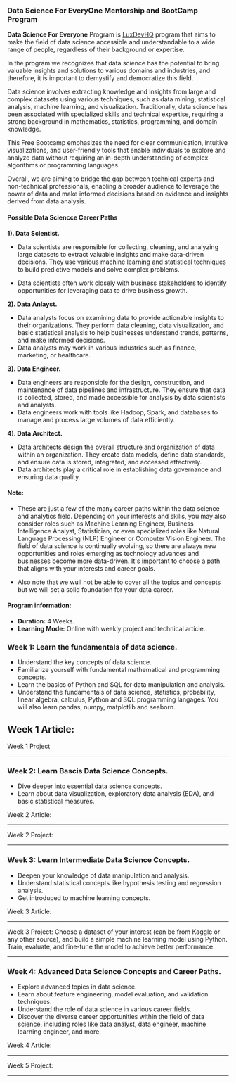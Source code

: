 ### **Data Science For EveryOne Mentorship and BootCamp Program** 

**Data Science For Everyone** Program is [LuxDevHQ](https://twitter.com/LuxDevHQ) program that aims to make the field of data science accessible and understandable to a wide range of people, regardless of their background or expertise.

In the program we recognizes that data science has the potential to bring valuable insights and solutions to various domains and industries, and therefore, it is important to demystify and democratize this field. 

Data science involves extracting knowledge and insights from large and complex datasets using various techniques, such as data mining, statistical analysis, machine learning, and visualization. Traditionally, data science has been associated with specialized skills and technical expertise, requiring a strong background in mathematics, statistics, programming, and domain knowledge.

This Free Bootcamp emphasizes the need for clear communication, intuitive visualizations, and user-friendly tools that enable individuals to explore and analyze data without requiring an in-depth understanding of complex algorithms or programming languages. 

Overall,  we are aiming to bridge the gap between technical experts and non-technical professionals, enabling a broader audience to leverage the power of data and make informed decisions based on evidence and insights derived from data analysis. 


#### **Possible Data Sciencce Career Paths**

**1). Data Scientist.**
- Data scientists are responsible for collecting, cleaning, and analyzing large datasets to extract valuable insights and make data-driven decisions. They use various machine learning and statistical techniques to build predictive models and solve complex problems.
  
- Data scientists often work closely with business stakeholders to identify opportunities for leveraging data to drive business growth.

**2). Data Anlayst.**
- Data analysts focus on examining data to provide actionable insights to their organizations. They perform data cleaning, data visualization, and basic statistical analysis to help businesses understand trends, patterns, and make informed decisions.
- Data analysts may work in various industries such as finance, marketing, or healthcare.

**3). Data Engineer.** 
- Data engineers are responsible for the design, construction, and maintenance of data pipelines and infrastructure. They ensure that data is collected, stored, and made accessible for analysis by data scientists and analysts.
- Data engineers work with tools like Hadoop, Spark, and databases to manage and process large volumes of data efficiently.

**4). Data Architect.**
- Data architects design the overall structure and organization of data within an organization. They create data models, define data standards, and ensure data is stored, integrated, and accessed effectively.
- Data architects play a critical role in establishing data governance and ensuring data quality.
  
#### **Note:**
- These are just a few of the many career paths within the data science and analytics field. Depending on your interests and skills, you may also consider roles such as Machine Learning Engineer, Business Intelligence Analyst, Statistician, or even specialized roles like Natural Language Processing (NLP) Engineer or Computer Vision Engineer. The field of data science is continually evolving, so there are always new opportunities and roles emerging as technology advances and businesses become more data-driven. It's important to choose a path that aligns with your interests and career goals.
  
- Also note that we wull not be able to cover all the topics and concepts but we will set a solid foundation for your data career. 

#### **Program information:**

- **Duration:** 4 Weeks.
- **Learning Mode:** Online with weekly project and technical article.
  
### **Week 1: Learn the fundamentals of data science.**

- Understand the key concepts of data science.
- Familiarize yourself with fundamental mathematical and programming concepts.
- Learn the basics of Python and SQL for data manipulation and analysis.
- Understand the fundamentals of data science,  statistics, probability, linear algebra, calculus, Python and SQL  programming langages. You will also learn pandas, numpy, matplotlib and seaborn.

Week 1 Article:
--- 

Week 1 Project

--- 

### **Week 2: Learn Bascis Data Science Concepts.**
- Dive deeper into essential data science concepts.
- Learn about data visualization, exploratory data analysis (EDA), and basic statistical measures.

Week 2 Article: 

---

Week 2 Project:

---

### **Week 3: Learn Intermediate Data Science Concepts.**

- Deepen your knowledge of data manipulation and analysis.
- Understand statistical concepts like hypothesis testing and regression analysis.
- Get introduced to machine learning concepts.
  
Week 3 Article: 

--- 

Week 3 Project: Choose a dataset of your interest (can be from Kaggle or any other source), and build a simple machine learning model using Python. Train, evaluate, and fine-tune the model to achieve better performance.

---


### **Week 4: Advanced Data Science Concepts and Career Paths.**
- Explore advanced topics in data science.
- Learn about feature engineering, model evaluation, and validation techniques.
- Understand the role of data science in various career fields.
- Discover the diverse career opportunities within the field of data science, including roles like data analyst, data engineer, machine learning engineer, and more.

Week 4 Article: 

---

Week 5 Project:

---



